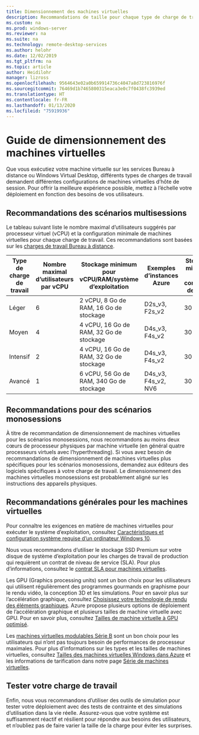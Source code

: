 ```yaml
---
title: Dimensionnement des machines virtuelles
description: Recommandations de taille pour chaque type de charge de travail.
ms.custom: na
ms.prod: windows-server
ms.reviewer: na
ms.suite: na
ms.technology: remote-desktop-services
ms.author: helohr
ms.date: 12/02/2019
ms.tgt_pltfrm: na
ms.topic: article
author: Heidilohr
manager: lizross
ms.openlocfilehash: 9564643e02a0b659914736c4047a8d723816976f
ms.sourcegitcommit: 76469d1b7465800315eaca3e0c7f0438fc3939ed
ms.translationtype: HT
ms.contentlocale: fr-FR
ms.lasthandoff: 01/13/2020
ms.locfileid: "75919936"
---
```

# <a name="virtual-machine-sizing-guidance"></a>Guide de dimensionnement des machines virtuelles

Que vous exécutiez votre machine virtuelle sur les services Bureau à distance ou Windows Virtual Desktop, différents types de charges de travail demandent différentes configurations de machines virtuelles d’hôte de session. Pour offrir la meilleure expérience possible, mettez à l’échelle votre déploiement en fonction des besoins de vos utilisateurs.

## <a name="multi-session-recommendations"></a>Recommandations des scénarios multisessions

Le tableau suivant liste le nombre maximal d’utilisateurs suggérés par processeur virtuel (vCPU) et la configuration minimale de machines virtuelles pour chaque charge de travail. Ces recommandations sont basées sur les [charges de travail Bureau à distance](remote-desktop-workloads.md).

| Type de charge de travail | Nombre maximal d’utilisateurs par vCPU | Stockage minimum pour vCPU/RAM/système d’exploitation | Exemples d’instances Azure | Stockage minimum de conteneur de profil |
| --- | --- | --- | --- | --- |
| Léger | 6 | 2 vCPU, 8 Go de RAM, 16 Go de stockage | D2s_v3, F2s_v2 | 30 Go |
| Moyen | 4 | 4 vCPU, 16 Go de RAM, 32 Go de stockage | D4s_v3, F4s_v2 | 30 Go |
| Intensif | 2 | 4 vCPU, 16 Go de RAM, 32 Go de stockage | D4s_v3, F4s_v2 | 30 Go |
| Avancé | 1 | 6 vCPU, 56 Go de RAM, 340 Go de stockage | D4s_v3, F4s_v2, NV6 | 30 Go |

## <a name="single-session-recommendations"></a>Recommandations pour des scénarios monosessions

À titre de recommandation de dimensionnement de machines virtuelles pour les scénarios monosessions, nous recommandons au moins deux cœurs de processeur physiques par machine virtuelle (en général quatre processeurs virtuels avec l’hyperthreading). Si vous avez besoin de recommandations de dimensionnement de machines virtuelles plus spécifiques pour les scénarios monosessions, demandez aux éditeurs des logiciels spécifiques à votre charge de travail. Le dimensionnement des machines virtuelles monosessions est probablement aligné sur les instructions des appareils physiques.

## <a name="general-virtual-machine-recommendations"></a>Recommandations générales pour les machines virtuelles

Pour connaître les exigences en matière de machines virtuelles pour exécuter le système d’exploitation, consultez [Caractéristiques et configuration système requise d’un ordinateur Windows 10](https://www.microsoft.com/windows/windows-10-specifications).

Nous vous recommandons d’utiliser le stockage SSD Premium sur votre disque de système d’exploitation pour les charges de travail de production qui requièrent un contrat de niveau de service (SLA). Pour plus d’informations, consultez le [contrat SLA pour machines virtuelles](https://azure.microsoft.com/support/legal/sla/virtual-machines/v1_8/).

Les GPU (Graphics processing units) sont un bon choix pour les utilisateurs qui utilisent régulièrement des programmes gourmands en graphisme pour le rendu vidéo, la conception 3D et les simulations. Pour en savoir plus sur l’accélération graphique, consultez [Choisissez votre technologie de rendu des éléments graphiques](rds-graphics-virtualization.md). Azure propose plusieurs options de déploiement de l’accélération graphique et plusieurs tailles de machine virtuelle avec GPU. Pour en savoir plus, consultez [Tailles de machine virtuelle à GPU optimisé](https://docs.microsoft.com/azure/virtual-machines/windows/sizes-gpu).

Les [machines virtuelles modulables Série B](https://docs.microsoft.com/azure/virtual-machines/windows/b-series-burstable) sont un bon choix pour les utilisateurs qui n’ont pas toujours besoin de performances de processeur maximales. Pour plus d’informations sur les types et les tailles de machines virtuelles, consultez [Tailles des machines virtuelles Windows dans Azure](https://docs.microsoft.com/azure/virtual-machines/windows/sizes) et les informations de tarification dans notre page [Série de machines virtuelles](https://azure.microsoft.com/pricing/details/virtual-machines/series/).

## <a name="test-your-workload"></a>Tester votre charge de travail

Enfin, nous vous recommandons d’utiliser des outils de simulation pour tester votre déploiement avec des tests de contrainte et des simulations d’utilisation dans la vie réelle. Assurez-vous que votre système est suffisamment réactif et résilient pour répondre aux besoins des utilisateurs, et n’oubliez pas de faire varier la taille de la charge pour éviter les surprises.
